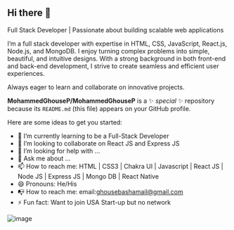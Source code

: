 ## Hi there 👋

Full Stack Developer | Passionate about building scalable web applications

I’m a full stack developer with expertise in HTML, CSS, JavaScript, React.js, Node.js, and MongoDB. I enjoy turning complex problems into simple, beautiful, and intuitive designs. With a strong background in both front-end and back-end development, I strive to create seamless and efficient user experiences.

Always eager to learn and collaborate on innovative projects.


**MohammedGhouseP/MohammedGhouseP** is a ✨ _special_ ✨ repository because its `README.md` (this file) appears on your GitHub profile.

Here are some ideas to get you started:

- 🌱 I’m currently learning to be a Full-Stack Developer
- 👯 I’m looking to collaborate on React JS and Express JS
- 🤔 I’m looking for help with ...
- 💬 Ask me about ...
- 📫 How to reach me: HTML | CSS3 | Chakra UI | Javascript | React JS | Node JS | Express JS | Mongo DB | React Native  
- 😄 Pronouns: He/His
- 📭 How to reach me: email:ghousebashamail@gmail.com
- ⚡ Fun fact: Want to join USA Start-up but no network



![image](https://github.com/user-attachments/assets/a7fa38eb-8e29-49ed-bf48-6090a1f88738)
